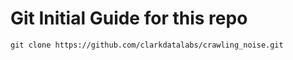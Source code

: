 # Git Initial Guide for this repo

``` git clone https://github.com/clarkdatalabs/crawling_noise.git  ```
